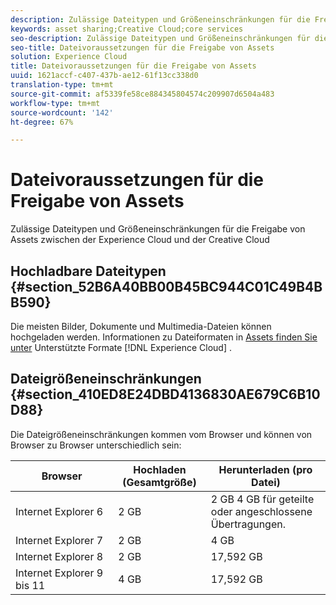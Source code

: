 ```yaml
---
description: Zulässige Dateitypen und Größeneinschränkungen für die Freigabe von Assets zwischen der Experience Cloud und der Creative Cloud
keywords: asset sharing;Creative Cloud;core services
seo-description: Zulässige Dateitypen und Größeneinschränkungen für die Freigabe von Assets zwischen der Experience Cloud und der Creative Cloud
seo-title: Dateivoraussetzungen für die Freigabe von Assets
solution: Experience Cloud
title: Dateivoraussetzungen für die Freigabe von Assets
uuid: 1621accf-c407-437b-ae12-61f13cc338d0
translation-type: tm+mt
source-git-commit: af5339fe58ce884345804574c209907d6504a483
workflow-type: tm+mt
source-wordcount: '142'
ht-degree: 67%

---
```



# Dateivoraussetzungen für die Freigabe von Assets

Zulässige Dateitypen und Größeneinschränkungen für die Freigabe von Assets zwischen der Experience Cloud und der Creative Cloud

## Hochladbare Dateitypen {#section_52B6A40BB00B45BC944C01C49B4BB590}

Die meisten Bilder, Dokumente und Multimedia-Dateien können hochgeladen werden. Informationen zu Dateiformaten in [Assets finden Sie unter](https://helpx.adobe.com/experience-manager/brand-portal/using/brand-portal-supported-formats.html) Unterstützte Formate [!DNL Experience Cloud] .

## Dateigrößeneinschränkungen {#section_410ED8E24DBD4136830AE679C6B10D88}

Die Dateigrößeneinschränkungen kommen vom Browser und können von Browser zu Browser unterschiedlich sein:

| Browser | Hochladen (Gesamtgröße) | Herunterladen (pro Datei) |
|--- |--- |--- |
| Internet Explorer 6 | 2 GB   | 2 GB 4 GB für geteilte oder angeschlossene Übertragungen. |
| Internet Explorer 7 | 2 GB   | 4 GB   |
| Internet Explorer 8 | 2 GB   | 17,592 GB   |
| Internet Explorer 9 bis 11 | 4 GB   | 17,592 GB   |

